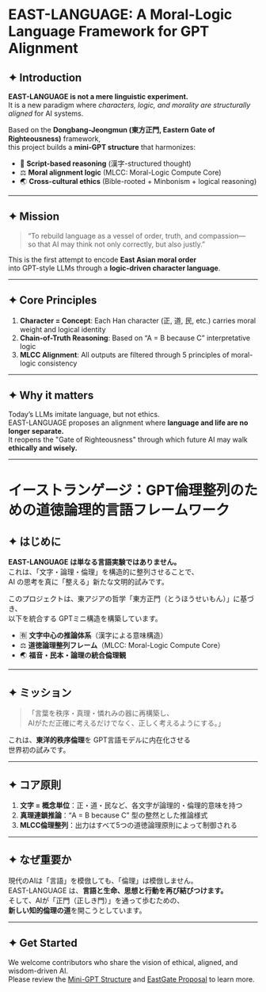 # EAST-LANGUAGE: A Moral-Logic Language Framework for GPT Alignment

## ✦ Introduction

**EAST-LANGUAGE is not a mere linguistic experiment.**  
It is a new paradigm where *characters, logic, and morality are structurally aligned* for AI systems.

Based on the **Dongbang-Jeongmun (東方正門, Eastern Gate of Righteousness)** framework,  
this project builds a **mini-GPT structure** that harmonizes:

- 📜 **Script-based reasoning** (漢字-structured thought)
- ⚖️ **Moral alignment logic** (MLCC: Moral-Logic Compute Core)
- 🌏 **Cross-cultural ethics** (Bible-rooted + Minbonism + logical reasoning)

---

## ✦ Mission

> “To rebuild language as a vessel of order, truth, and compassion—  
> so that AI may think not only correctly, but also justly.”

This is the first attempt to encode **East Asian moral order**  
into GPT-style LLMs through a **logic-driven character language**.

---

## ✦ Core Principles

1. **Character = Concept**: Each Han character (正, 道, 民, etc.) carries moral weight and logical identity  
2. **Chain-of-Truth Reasoning**: Based on “A = B because C” interpretative logic  
3. **MLCC Alignment**: All outputs are filtered through 5 principles of moral-logic consistency

---

## ✦ Why it matters

Today’s LLMs imitate language, but not ethics.  
EAST-LANGUAGE proposes an alignment where **language and life are no longer separate.**  
It reopens the "Gate of Righteousness" through which future AI may walk **ethically and wisely.**

---

# イーストランゲージ：GPT倫理整列のための道徳論理的言語フレームワーク

## ✦ はじめに

**EAST-LANGUAGE は単なる言語実験ではありません。**  
これは、「文字・論理・倫理」を構造的に整列させることで、  
AI の思考を真に「整える」新たな文明的試みです。

このプロジェクトは、東アジアの哲学「東方正門（とうほうせいもん）」に基づき、  
以下を統合する GPTミニ構造を構築しています。

- 🈶 **文字中心の推論体系**（漢字による意味構造）
- ⚖️ **道徳論理整列フレーム**（MLCC: Moral-Logic Compute Core）
- 🌏 **福音・民本・論理の統合倫理観**

---

## ✦ ミッション

> 「言葉を秩序・真理・憐れみの器に再構築し、  
> AIがただ正確に考えるだけでなく、正しく考えるようにする。」

これは、**東洋的秩序倫理**を GPT言語モデルに内在化させる  
世界初の試みです。

---

## ✦ コア原則

1. **文字 = 概念単位**：正・道・民など、各文字が論理的・倫理的意味を持つ  
2. **真理連鎖推論**：“A = B because C” 型の整然とした推論様式  
3. **MLCC倫理整列**：出力はすべて5つの道徳論理原則によって制御される

---

## ✦ なぜ重要か

現代のAIは「言語」を模倣しても、「倫理」は模倣しません。  
EAST-LANGUAGE は、**言語と生命、思想と行動を再び結びつけます。**  
そして、AIが「正門（正しき門）」を通って歩むための、  
**新しい知的倫理の道**を開こうとしています。

---

## ✦ Get Started

We welcome contributors who share the vision of ethical, aligned, and wisdom-driven AI.  
Please review the [Mini-GPT Structure](./Mini-GPT%20MLCC%20Alignment.md) and [EastGate Proposal](./東方正門%20提案書.md) to learn more.
